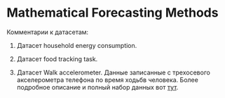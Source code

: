 # Mathematical Forecasting Methods

Комментарии к датасетам:
1. Датасет household energy consumption.
   
 
2. Датасет food tracking task.

3. Датасет Walk accelerometer.
   Данные записанные с трехосевого акселерометра телефона по время ходьбв человека.
   Более подробное описание и полный набор данных вот [тут](https://github.com/mmalekzadeh/motion-sense).
